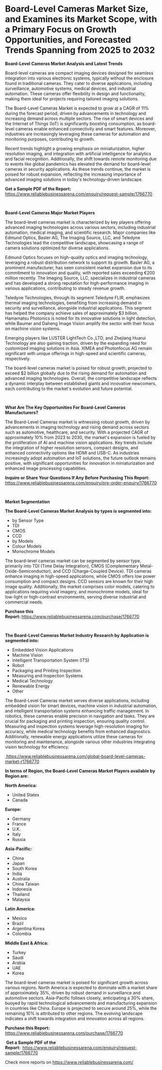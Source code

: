 <p><h1>Board-Level Cameras Market Size, and Examines its Market Scope, with a Primary Focus on Growth Opportunities, and Forecasted Trends Spanning from 2025 to 2032</h1></p><p><strong>Board-Level Cameras Market Analysis and Latest Trends</strong></p>
<p><p>Board-level cameras are compact imaging devices designed for seamless integration into various electronic systems, typically without the enclosure found in traditional cameras. They cater to diverse applications, including surveillance, automotive systems, medical devices, and industrial automation. These cameras offer flexibility in design and functionality, making them ideal for projects requiring tailored imaging solutions.</p><p>The Board-Level Cameras Market is expected to grow at a CAGR of 11% during the forecast period, driven by advancements in technology and increasing demand across multiple sectors. The rise of smart devices and the Internet of Things (IoT) is significantly boosting consumption, as board-level cameras enable enhanced connectivity and smart features. Moreover, industries are increasingly leveraging these cameras for automation and monitoring purposes, contributing to growth.</p><p>Recent trends highlight a growing emphasis on miniaturization, higher resolution imaging, and integration with artificial intelligence for analytics and facial recognition. Additionally, the shift towards remote monitoring due to events like global pandemics has elevated the demand for board-level cameras in security applications. As these trends continue, the market is poised for robust expansion, reflecting the increasing importance of advanced imaging solutions in today's technology-driven landscape.</p></p>
<p><strong>Get a Sample PDF of the Report:&nbsp;</strong> <a href="https://www.reliablebusinessarena.com/enquiry/request-sample/1766770?utm_campaign=2231&utm_medium=2&utm_source=Github&utm_content=ia&utm_term=13022025&utm_id=board-level-cameras">https://www.reliablebusinessarena.com/enquiry/request-sample/1766770</a></p>
<p>&nbsp;</p>
<p><strong>Board-Level Cameras Major Market Players</strong></p>
<p><p>The board-level cameras market is characterized by key players offering advanced imaging technologies across various sectors, including industrial automation, medical imaging, and scientific research. Major companies like Edmund Optics, Basler AG, The Imaging Source, LLC, and Teledyne Technologies lead the competitive landscape, showcasing a range of camera solutions optimized for diverse applications.</p><p>Edmund Optics focuses on high-quality optics and imaging technology, leveraging a robust distribution network to support its growth. Basler AG, a prominent manufacturer, has seen consistent market expansion due to its commitment to innovation and quality, with reported sales exceeding €200 million recently. The Imaging Source, LLC, specializes in industrial cameras and has developed a strong reputation for high-performance imaging in various applications, contributing to steady revenue growth.</p><p>Teledyne Technologies, through its segment Teledyne FLIR, emphasizes thermal imaging technologies, benefiting from increasing demand in security and surveillance, alongside industrial applications. This segment has helped the company achieve sales of approximately $3 billion. Hamamatsu Photonics is noted for its innovative solutions in light detection, while Baumer and Daheng Image Vision amplify the sector with their focus on machine vision systems.</p><p>Emerging players like LUSTER LightTech Co.,LTD, and Zhejiang Huarui Technology are also gaining traction, driven by the expanding need for customized imaging solutions in Asia. XIMEA and Photonfocus AG remain significant with unique offerings in high-speed and scientific cameras, respectively.</p><p>The board-level cameras market is poised for robust growth, projected to exceed $2 billion globally due to the rising demand for automation and advanced imaging technologies. Overall, the competitive landscape reflects a dynamic interplay between established giants and innovative newcomers, each contributing to the market's evolution and future potential.</p></p>
<p>&nbsp;</p>
<p><strong>What Are The Key Opportunities For Board-Level Cameras Manufacturers?</strong></p>
<p><p>The Board-Level Cameras market is witnessing robust growth, driven by advancements in imaging technology and rising demand across sectors such as automotive, healthcare, and security. With a projected CAGR of approximately 10% from 2023 to 2030, the market's expansion is fueled by the proliferation of AI and machine vision applications. Key trends include the integration of higher resolution sensors, compact designs, and enhanced connectivity options like HDMI and USB-C. As industries increasingly adopt automation and IoT solutions, the future outlook remains positive, with significant opportunities for innovation in miniaturization and enhanced image processing capabilities.</p></p>
<p><strong>Inquire or Share Your Questions If Any Before Purchasing This Report:</strong> <a href="https://www.reliablebusinessarena.com/enquiry/pre-order-enquiry/1766770?utm_campaign=2231&utm_medium=2&utm_source=Github&utm_content=ia&utm_term=13022025&utm_id=board-level-cameras">https://www.reliablebusinessarena.com/enquiry/pre-order-enquiry/1766770</a></p>
<p>&nbsp;</p>
<p><strong>Market Segmentation</strong></p>
<p><strong>The Board-Level Cameras Market Analysis by types is segmented into:</strong></p>
<p><ul><li>by Sensor Type</li><li>TDI</li><li>CMOS</li><li>CCD</li><li>by Models</li><li>Colour Models</li><li>Monochrome Models</li></ul></p>
<p><p>The board-level cameras market can be segmented by sensor type, primarily into TDI (Time Delay Integration), CMOS (Complementary Metal-Oxide-Semiconductor), and CCD (Charge-Coupled Device). TDI cameras enhance imaging in high-speed applications, while CMOS offers low power consumption and compact designs. CCD sensors are known for their high image quality. Additionally, the market comprises color models, catering to applications requiring vivid imagery, and monochrome models, ideal for low-light or high-contrast environments, serving diverse industrial and commercial needs.</p></p>
<p><strong>Purchase this Report:&nbsp;</strong><a href="https://www.reliablebusinessarena.com/purchase/1766770?utm_campaign=2231&utm_medium=2&utm_source=Github&utm_content=ia&utm_term=13022025&utm_id=board-level-cameras">https://www.reliablebusinessarena.com/purchase/1766770</a></p>
<p>&nbsp;</p>
<p><strong>The Board-Level Cameras Market Industry Research by Application is segmented into:</strong></p>
<p><ul><li>Embedded Vision Applications</li><li>Machine Vision</li><li>Intelligent Transportation System (ITS)</li><li>Robot</li><li>Packaging and Printing Inspection</li><li>Measuring and Inspection Systems</li><li>Medical Technology</li><li>Renewable Energy</li><li>Other</li></ul></p>
<p><p>The Board-Level Cameras market serves diverse applications, including embedded vision for smart devices, machine vision in industrial automation, and intelligent transportation systems enhancing traffic management. In robotics, these cameras enable precision in navigation and tasks. They are crucial for packaging and printing inspection, ensuring quality control. Measuring and inspection systems leverage high-resolution imaging for accuracy, while medical technology benefits from enhanced diagnostics. Additionally, renewable energy applications utilize these cameras for monitoring and maintenance, alongside various other industries integrating vision technology for efficiency.</p></p>
<p><a href="https://www.reliablebusinessarena.com/global-board-level-cameras-market-r1766770?utm_campaign=2231&utm_medium=2&utm_source=Github&utm_content=ia&utm_term=13022025&utm_id=board-level-cameras">&nbsp;https://www.reliablebusinessarena.com/global-board-level-cameras-market-r1766770</a></p>
<p><strong>In terms of Region, the Board-Level Cameras Market Players available by Region are:</strong></p>
<p>
    <p> <strong> North America: </strong>
        <ul>
            <li>United States</li>
            <li>Canada</li>
        </ul>
        </p> 
    <p> <strong> Europe: </strong>
        <ul>
            <li>Germany</li>
            <li>France</li>
            <li>U.K.</li>
            <li>Italy</li>
            <li>Russia</li>
        </ul>
        </p> 
    <p> <strong> Asia-Pacific: </strong>
        <ul>
            <li>China</li>
            <li>Japan</li>
            <li>South Korea</li>
            <li>India</li>
            <li>Australia</li>
            <li>China Taiwan</li>
            <li>Indonesia</li>
            <li>Thailand</li>
            <li>Malaysia</li>
        </ul>
        </p> 
    <p> <strong> Latin America: </strong>
        <ul>
            <li>Mexico</li>
            <li>Brazil</li>
            <li>Argentina Korea</li>
            <li>Colombia</li>
        </ul>
        </p> 
    <p> <strong> Middle East & Africa: </strong>
        <ul>
            <li>Turkey</li>
            <li>Saudi</li>
            <li>Arabia</li>
            <li>UAE</li>
            <li>Korea</li>
        </ul>
    </p>
    </p>
<p><p>The board-level cameras market is poised for significant growth across various regions. North America is expected to dominate with a market share of approximately 35%, driven by robust demand in surveillance and automotive sectors. Asia-Pacific follows closely, anticipating a 30% share, buoyed by rapid technological advancements and manufacturing expansion in countries like China. Europe is projected to secure around 25%, while the remaining 10% is attributed to other regions. The evolving landscape indicates a shift towards integration and innovation across all regions.</p></p>
<p><strong>Purchase this Report: </strong><a href="https://www.reliablebusinessarena.com/purchase/1766770?utm_campaign=2231&utm_medium=2&utm_source=Github&utm_content=ia&utm_term=13022025&utm_id=board-level-cameras">https://www.reliablebusinessarena.com/purchase/1766770</a></p>
<p>&nbsp;<strong>Get a Sample PDF of the Report:&nbsp;&nbsp;</strong><a href="https://www.reliablebusinessarena.com/enquiry/request-sample/1766770?utm_campaign=2231&utm_medium=2&utm_source=Github&utm_content=ia&utm_term=13022025&utm_id=board-level-cameras">https://www.reliablebusinessarena.com/enquiry/request-sample/1766770</a></p>
<p><strong></strong></p>
<p>Check more reports on <a href="https://www.reliablebusinessarena.com/?utm_campaign=2231&utm_medium=2&utm_source=Github&utm_content=ia&utm_term=13022025&utm_id=board-level-cameras">https://www.reliablebusinessarena.com/</a></p>